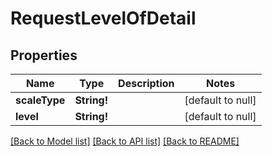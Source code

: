 # RequestLevelOfDetail

## Properties
Name | Type | Description | Notes
------------ | ------------- | ------------- | -------------
**scaleType** | **String!** |  | [default to null]
**level** | **String!** |  | [default to null]

[[Back to Model list]](../README.md#documentation-for-models) [[Back to API list]](../README.md#documentation-for-api-endpoints) [[Back to README]](../README.md)



